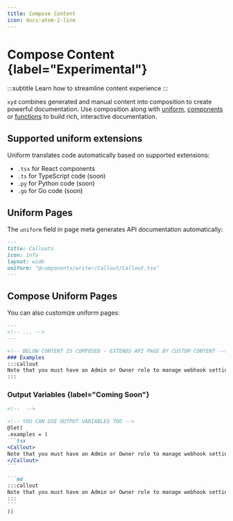 ```yaml
---
title: Compose Content
icon: docs:atom-2-line
---
```


# Compose Content {label="Experimental"}
:::subtitle
Learn how to streamline content experience
:::

`xyd` combines generated and manual content into composition to create powerful documentation. Use composition along with [uniform](/docs/guides/apitoolchain), [components](/docs/components) or [functions](/docs/reference/functions/overview) to build rich, interactive documentation.

## Supported uniform extensions
Uniform translates code automatically based on supported extensions:

* `.tsx` for React components
* `.ts` for TypeScript code (soon)
* `.py` for Python code (soon)
* `.go` for Go code (soon)

## Uniform Pages

The `uniform` field in page meta generates API documentation automatically:

~~~md
---
title: Callouts
icon: info
layout: wide
uniform: "@components/writer/Callout/Callout.tsx"
---
~~~

## Compose Uniform Pages
You can also customize uniform pages:
~~~md
---
<!-- ... -->
---

<!-- BELOW CONTENT IS COMPOSED - EXTENDS API PAGE BY CUSTOM CONTENT -->
### Examples
:::callout
Note that you must have an Admin or Owner role to manage webhook settings.
:::
~~~

### Output Variables {label="Coming Soon"}
~~~md
<!--  -->

<!-- YOU CAN USE OUTPUT VARIABLES TOO -->
@let(
.examples = (
```tsx
<Callout>
Note that you must have an Admin or Owner role to manage webhook settings.
</Callout>
```

```md
:::callout
Note that you must have an Admin or Owner role to manage webhook settings.
:::
```
))
~~~

